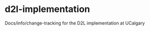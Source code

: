 d2l-implementation
==================

Docs/info/change-tracking for the D2L implementation at UCalgary
